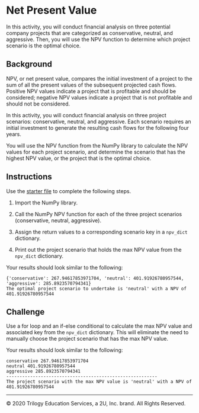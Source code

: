 # Net Present Value

In this activity, you will conduct financial analysis on three potential company projects that are categorized as conservative, neutral, and aggressive. Then, you will use the NPV function to determine which project scenario is the optimal choice.

## Background

NPV, or net present value, compares the initial investment of a project to the sum of all the present values of the subsequent projected cash flows. Positive NPV values indicate a project that is profitable and should be considered; negative NPV values indicate a project that is not profitable and should not be considered.

In this activity, you will conduct financial analysis on three project scenarios: conservative, neutral, and aggressive. Each scenario requires an initial investment to generate the resulting cash flows for the following four years.

You will use the NPV function from the NumPy library to calculate the NPV values for each project scenario, and determine the scenario that has the highest NPV value, or the project that is the optimal choice.

## Instructions

Use the [starter file](Unsolved/Core/net_present_value_core.py) to complete the following steps.

1. Import the NumPy library.

2. Call the NumPy NPV function for each of the three project scenarios (conservative, neutral, aggressive).

3. Assign the return values to a corresponding scenario key in a `npv_dict` dictionary.

4. Print out the project scenario that holds the max NPV value from the `npv_dict` dictionary.

Your results should look similar to the following:

```
{'conservative': 267.94617853971704, 'neutral': 401.91926780957544, 'aggressive': 285.8923570794341}
The optimal project scenario to undertake is 'neutral' with a NPV of 401.91926780957544
```

## Challenge

Use a for loop and an if-else conditional to calculate the max NPV value and associated key from the `npv_dict` dictionary. This will eliminate the need to manually choose the project scenario that has the max NPV value.

Your results should look similar to the following:

```
conservative 267.94617853971704
neutral 401.91926780957544
aggressive 285.8923570794341
---------------------------------------------------------
The project scenario with the max NPV value is 'neutral' with a NPV of 401.91926780957544
```

---

© 2020 Trilogy Education Services, a 2U, Inc. brand. All Rights Reserved.
